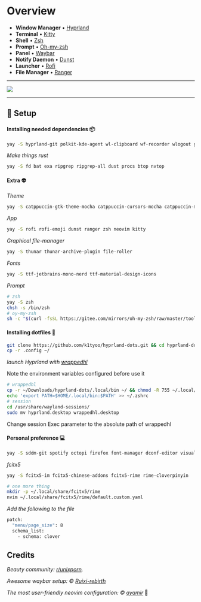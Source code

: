# Overview

- **Window Manager** • [Hyprland](https://github.com/hyprwm/Hyprland)
- **Terminal** • [Kitty](https://sw.kovidgoyal.net/kitty/)
- **Shell** • [Zsh](https://www.zsh.org)
- **Prompt** • [Oh-my-zsh](https://ohmyz.sh/)
- **Panel** • [Waybar](https://aur.archlinux.org/packages/waybar-hyprland-git)
- **Notify Daemon** • [Dunst](https://github.com/dunst-project/dunst)
- **Launcher** • [Rofi](https://github.com/davatorium/rofi)
- **File Manager** • [Ranger](https://github.com/ranger/ranger)

---

<img src="https://i.imgur.com/C4FpPiG.png">

---

## 🥳 Setup

#### Installing needed dependencies 📦

```sh
yay -S hyprland-git polkit-kde-agent wl-clipboard wf-recorder wlogout grimblast-git hyprpicker-git xdg-desktop-portal-hyprland-git ffmpegthumbnailer tumbler wtype imagemagick swaylock-effects swayidle qt5-wayland qt6-wayland waybar-hyprland-git swww-git network-manager-applet blueman python-pip
```

_Make things rust_

```sh
yay -S fd bat exa ripgrep ripgrep-all dust procs btop nvtop
```

#### Extra 👽

_Theme_

```sh
yay -S catppuccin-gtk-theme-mocha catppuccin-cursors-mocha catppuccin-mocha-grub-theme-git nwg-look
```

_App_

```sh
yay -S rofi rofi-emoji dunst ranger zsh neovim kitty
```

_Graphical file-manager_

```sh
yay -S thunar thunar-archive-plugin file-roller
```

_Fonts_

```sh
yay -S ttf-jetbrains-mono-nerd ttf-material-design-icons
```

_Prompt_

```sh
# zsh
yay -S zsh
chsh -s /bin/zsh
# oy-my-zsh
sh -c "$(curl -fsSL https://gitee.com/mirrors/oh-my-zsh/raw/master/tools/install.sh)"
```

#### Installing dotfiles 🚀

```sh
git clone https://github.com/k1tyoo/hyprland-dots.git && cd hyprland-dots
cp -r .config ~/
```

_launch Hyprland with [wrappedhl](https://wiki.hyprland.org/Getting-Started/Quick-start/)_

Note the environment variables configured before use it

```sh
# wrappedhl
cp -r ~/Downloads/hyprland-dots/.local/bin ~/ && chmod -R 755 ~/.local/bin
echo 'export PATH=$HOME/.local/bin:$PATH' >> ~/.zshrc
# session
cd /usr/share/wayland-sessions/
sudo mv hyprland.desktop wrappedhl.desktop
```

Change session Exec parameter to the absolute path of wrappedhl

#### Personal preference 💻

```sh
yay -S sddm-git spotify octopi firefox font-manager dconf-editor visual-studio-code-bin ntfs-3g
```

_fcitx5_

```sh
yay -S fcitx5-im fcitx5-chinese-addons fcitx5-rime rime-cloverpinyin

# one more thing
mkdir -p ~/.local/share/fcitx5/rime
nvim ~/.local/share/fcitx5/rime/default.custom.yaml
```

_Add the following to the file_

```sh
patch:
  "menu/page_size": 8
  schema_list:
    - schema: clover
```

## Credits

_Beauty community: [r/unixporn](https://www.reddit.com/r/unixporn)._

_Awesome waybar setup: © [Ruixi-rebirth](https://github.com/Ruixi-rebirth)_

_The most user-friendly neovim configuration: © [ayamir](https://github.com/ayamir)_ 🤯
